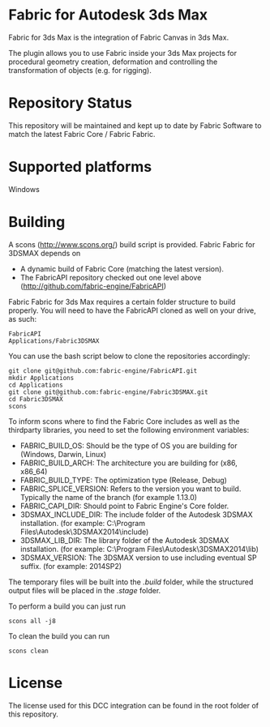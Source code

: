 Fabric for Autodesk 3ds Max
===================================
Fabric for 3ds Max is the integration of Fabric Canvas in 3ds Max.

The plugin allows you to use Fabric inside your 3ds Max projects for procedural geometry creation, deformation and controlling the transformation of objects (e.g. for rigging).

Repository Status
=================

This repository will be maintained and kept up to date by Fabric Software to match the latest Fabric Core / Fabric Fabric.

Supported platforms
===================

Windows

Building
========

A scons (http://www.scons.org/) build script is provided. Fabric Fabric for 3DSMAX depends on
* A dynamic build of Fabric Core (matching the latest version).
* The FabricAPI repository checked out one level above (http://github.com/fabric-engine/FabricAPI)

Fabric Fabric for 3ds Max requires a certain folder structure to build properly. You will need to have the FabricAPI cloned as well on your drive, as such:

    FabricAPI
    Applications/Fabric3DSMAX

You can use the bash script below to clone the repositories accordingly:

    git clone git@github.com:fabric-engine/FabricAPI.git
    mkdir Applications
    cd Applications
    git clone git@github.com:fabric-engine/Fabric3DSMAX.git
    cd Fabric3DSMAX
    scons

To inform scons where to find the Fabric Core includes as well as the thirdparty libraries, you need to set the following environment variables:

* FABRIC_BUILD_OS: Should be the type of OS you are building for (Windows, Darwin, Linux)
* FABRIC_BUILD_ARCH: The architecture you are building for (x86, x86_64)
* FABRIC_BUILD_TYPE: The optimization type (Release, Debug)
* FABRIC_SPLICE_VERSION: Refers to the version you want to build. Typically the name of the branch (for example 1.13.0)
* FABRIC_CAPI_DIR: Should point to Fabric Engine's Core folder.
* 3DSMAX_INCLUDE_DIR: The include folder of the Autodesk 3DSMAX installation. (for example: C:\Program Files\Autodesk\3DSMAX2014\include)
* 3DSMAX_LIB_DIR: The library folder of the Autodesk 3DSMAX installation. (for example: C:\Program Files\Autodesk\3DSMAX2014\lib)
* 3DSMAX_VERSION: The 3DSMAX version to use including eventual SP suffix. (for example: 2014SP2)

The temporary files will be built into the *.build* folder, while the structured output files will be placed in the *.stage* folder.

To perform a build you can just run

    scons all -j8

To clean the build you can run

    scons clean

License
==========

The license used for this DCC integration can be found in the root folder of this repository.
